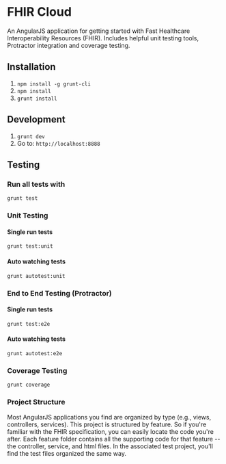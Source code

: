 # FHIR Cloud

An AngularJS application for getting started with Fast Healthcare Interoperability Resources (FHIR). Includes helpful unit testing tools, Protractor integration and coverage testing.

## Installation

1. `npm install -g grunt-cli`
2. `npm install`
3. `grunt install`

## Development

1. `grunt dev`
2. Go to: `http://localhost:8888`

## Testing

### Run all tests with
`grunt test` 

### Unit Testing

#### Single run tests
`grunt test:unit` 

#### Auto watching tests
`grunt autotest:unit`

### End to End Testing (Protractor)

#### Single run tests
`grunt test:e2e` 

#### Auto watching tests
`grunt autotest:e2e`

### Coverage Testing

`grunt coverage`

### Project Structure

Most AngularJS applications you find are organized by type (e.g., views, controllers, services). This project is structured by feature. So if you're familiar with the FHIR specification, you can easily locate the code you're after. Each feature folder contains all the supporting code for that feature -- the controller, service, and html files. In the associated test project, you'll find the test files organized the same way.
